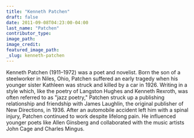 ```yaml
---
title: "Kenneth Patchen"
draft: false
date: 2011-09-08T04:23:00-04:00
last_name: "Patchen"
contributor_type:
image_path:
image_credit:
featured_image_path:
_slug: kenneth-patchen
---
```


Kenneth Patchen (1911–1972) was a poet and novelist. Born the son of a steelworker in Niles, Ohio, Patchen suffered an early tragedy when his younger sister Kathleen was struck and killed by a car in 1926. Writing in a style which, like the poetry of Langston Hughes and Kenneth Rexroth, was often referred to as "jazz poetry," Patchen struck up a publishing relationship and friendship with James Laughlin, the original publisher of New Directions, in 1936. After an automobile accident left him with a spinal injury, Patchen continued to work despite lifelong pain. He influenced younger poets like Allen Ginsberg and collaborated with the music artists John Cage and Charles Mingus.

